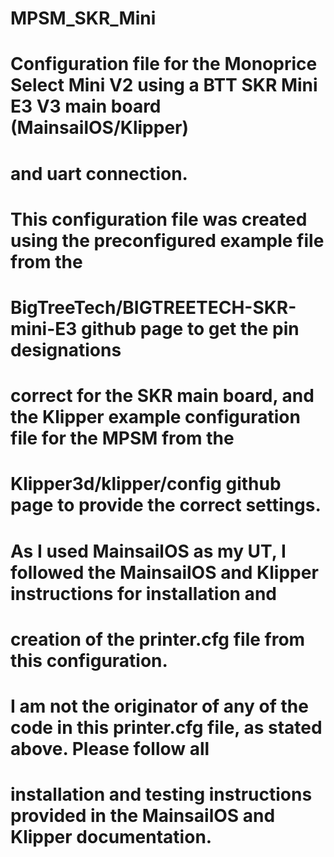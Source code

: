 # MPSM_SKR_Mini
# Configuration file for the Monoprice Select Mini V2 using a BTT SKR Mini E3 V3 main board (MainsailOS/Klipper)
# and uart connection.
# This configuration file was created using the preconfigured example file from the 
# BigTreeTech/BIGTREETECH-SKR-mini-E3 github page to get the pin designations 
# correct for the SKR main board, and the Klipper example configuration file for the MPSM from the 
# Klipper3d/klipper/config github page to provide the correct settings. 
# As I used MainsailOS as my UT, I followed the MainsailOS and Klipper instructions for installation and 
# creation of the printer.cfg file from this configuration.
# I am not the originator of any of the code in this printer.cfg file, as stated above. Please follow all
# installation and testing instructions provided in the MainsailOS and Klipper documentation.
